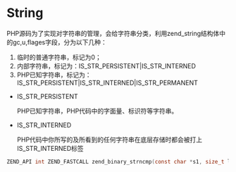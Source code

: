 # String

PHP源码为了实现对字符串的管理，会给字符串分类，利用zend_string结构体中的gc,u,flages字段，分为以下几种：

1. 临时的普通字符串，标记为0；
2. 内部字符串，标记为：IS_STR_PERSISTENT|IS_STR_INTERNED
3. PHP已知字符串，标记为：IS_STR_PERSISTENT|IS_STR_INTERNED|IS_STR_PERMANENT

- IS_STR_PERSISTENT

  PHP已知字符串，PHP代码中的字面量、标识符等字符串。

- IS_STR_INTERNED

  PHP代码中你所写的及所看到的任何字符串在底层存储时都会被打上IS_STR_INTERNED标签

```c
ZEND_API int ZEND_FASTCALL zend_binary_strncmp(const char *s1, size_t len1, const char *s2, size_t len2, size_t length);
```

